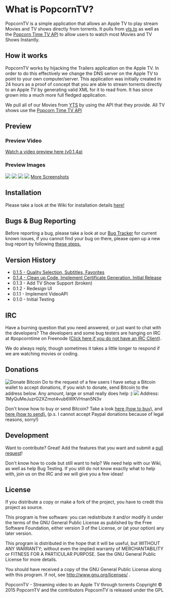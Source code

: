 # What is PopcornTV?

PopcornTV is a simple application that allows an Apple TV to play stream Movies and TV shows directly from torrents. It pulls from [yts.to](yts.to) as well as the [Popcorn Time TV API](https://git.popcorntime.io/popcorntime/eztv-api/tree/master) to allow users to watch most Movies and TV Shows Instantly.

## How it works

PopcornTV works by hijacking the Trailers application on the Apple TV. In order to do this effectively we change the DNS server on the Apple TV to point to your own computer/server. This application was initially created in 24 hours as a proof of concept that you are able to stream torrents directly to an Apple TV by generating valid XML for it to read from. It has since grown into a much more full fledged application.

We pull all of our Movies from [YTS](https://yts.to/) by using the API that they provide. All TV shows use the [Popcorn Time TV API](https://git.popcorntime.io/popcorntime/eztv-api/tree/master)

## Preview
### Preview Video
[Watch a video preview here (v0.1.4a)](https://www.youtube.com/watch?v=s9R24DIXkQk)

### Preview Images
![](http://i.imgur.com/7dB9zGp.jpg)
![](http://i.imgur.com/vigyOsZ.jpg)
![](http://i.imgur.com/296kywf.jpg)
![](http://i.imgur.com/S0yrFHo.jpg)
[More Screenshots](http://imgur.com/a/bKobV)

## Installation

Please take a look at the Wiki for installation details [here!](https://github.com/OstlerDev/PopcornTV/wiki/How-to-Install)

## Bugs & Bug Reporting
Before reporting a bug, please take a look at our [Bug Tracker](https://github.com/OstlerDev/PopcornTV/issues) for current known issues, if you cannot find your bug on there, please open up a new bug report by following [these steps.](https://github.com/OstlerDev/PopcornTV/wiki/How-to-report-an-issue)


## Version History
- [0.1.5 - Quality Selection, Subtitles, Favorites](https://github.com/OstlerDev/PopcornTV/releases/tag/v0.1.5)
- [0.1.4 - Clean up Code, Implement Certificate Generation. Initial Release](https://github.com/OstlerDev/PopcornTV/releases/tag/v0.1.4)
- 0.1.3 - Add TV Show Support (broken)
- 0.1.2 - Redesign UI
- 0.1.1 - Implement VideoAPI
- 0.1.0 - Initial Testing

## IRC

Have a burning question that you need answered, or just want to chat with the developers? The developers and some bug testers are hanging on IRC at #popcorntime on Freenode ([Click here if you do not have an IRC Client](http://webchat.freenode.net/?channels=PopcornTV)).

We do always reply, though sometimes it takes a little longer to respond if we are watching movies or coding.


## Donations

![Donate Bitcoin](https://blockchain.info/Resources/buttons/donate_64.png)
Do to the request of a few users I have setup a Bitcoin wallet to accept donations, if you wish to donate, send Bitcoin to the address below. Any amount, large or small really does help :)
![](https://blockchain.info/qr?data=1MyQuMeJuzrG2XZmot4vub6WKVHnan5N3v&size=200)
Address: 1MyQuMeJuzrG2XZmot4vub6WKVHnan5N3v

Don't know how to buy or send Bitcoin? Take a look [here (how to buy),](https://www.coinbase.com/buy-bitcoin) and [here (how to send).](https://support.coinbase.com/customer/portal/articles/971437-how-do-i-send-bitcoin-to-somebody-else-)
(p.s. I cannot accept Paypal donations because of legal reasons, sorry!)

## Development

Want to contribute? Great! Add the features that you want and submit a [pull request](https://github.com/OstlerDev/PopcornTV/pulls)! 

Don't know how to code but still want to help? We need help with our Wiki, as well as help Bug Testing. If you still do not know exactly what to help with, join us on the IRC and we will give you a few ideas!

License
----

If you distribute a copy or make a fork of the project, you have to credit this project as source.

This program is free software: you can redistribute it and/or modify
it under the terms of the GNU General Public License as published by
the Free Software Foundation, either version 3 of the License, or
(at your option) any later version.

This program is distributed in the hope that it will be useful,
but WITHOUT ANY WARRANTY; without even the implied warranty of
MERCHANTABILITY or FITNESS FOR A PARTICULAR PURPOSE.  See the
GNU General Public License for more details.

You should have received a copy of the GNU General Public License
along with this program.  If not, see http://www.gnu.org/licenses/ .


PopcornTV - Streaming video to an Apple TV through torrents
Copyright © 2015  PopcornTV and the contributors
PopcornTV is released under the GPL